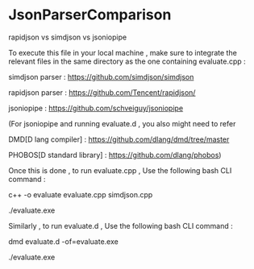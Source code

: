 # JsonParserComparison
rapidjson vs simdjson vs jsoniopipe

To execute this file in your local machine , make sure to integrate the relevant files in the same directory as the one containing evaluate.cpp :


simdjson parser : https://github.com/simdjson/simdjson 

rapidjson parser : https://github.com/Tencent/rapidjson/ 

jsoniopipe : https://github.com/schveiguy/jsoniopipe 

(For jsoniopipe and running evaluate.d , you also might need to refer 

DMD[D lang compiler] : https://github.com/dlang/dmd/tree/master

PHOBOS[D standard library] : https://github.com/dlang/phobos)

 

Once this is done , to run evaluate.cpp , 
Use the following bash CLI command :

c++ -o evaluate evaluate.cpp simdjson.cpp


./evaluate.exe


Similarly , to run evaluate.d ,
Use the following bash CLI command :

dmd evaluate.d -of=evaluate.exe


./evaluate.exe

